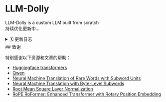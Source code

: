 # LLM-Dolly
LLM-Dolly is a custom LLM built from scratch   
持续优化更新中...
<details>
<summary>🗓️ 更新日志</summary>

#### 2025-06-05
- 📝 上传tokenizer的训练权重，调整tokenizer的格式和训练方式，和qwen2的tokenizer风格保持一致.

#### 2025-05-26
- 📝 增加LLM文档，涵盖LLM全周期技术点。

#### 2025-05-22
- 📝 添加支持MoE模型，训练资源占用不稳定，测试模型Experts=8, experts_per_tok=4,GPU显存从60%-94%跳动,单个GPU利用率0%-100%跳动。当调小batch_size后，显存占用稳定在90%，单个GPU利用率稳定在90%以上，偶现30%的利用率。

#### 2025-05-20
- 📝 添加支持jsonl文件训练.

#### 2025-05-19
- 📝 添加支持使用deepspeed训练代码，测试训练中最大batch_size提升38%，训练速度提升9.6%.

#### 2025-05-16
- 📝 添加dolly_llm的预训练代码，进行一次预训练测试：模型0.6B，语料500M，46GB*4显卡.

#### 2025-05-14
- ✅ 将dolly_llm作为pip包，进行安装

#### 2025-05-09
- 📝 优化[RMSNorm](https://arxiv.org/pdf/1910.07467)、MLP、[RoPE](https://arxiv.org/pdf/2104.09864)代码。

#### 2025-05-07
- 📝 使用transformers格式规范modeling和configuration，并设计修改v0.1版modeling_dolly，参数量11.5B。

#### 2025-05-06
- 📝 实现 configuration_dolly类,以及添加v0.0版modeling_dolly。

#### 2025-04-30
- 📝 添加Tokenizer的[BBPE](https://arxiv.org/pdf/1909.03341)方式训练。

#### 2025-04-29
- 📝 添加tokenizer构建代码，支持sentencepiece和transfomers的[BPE](https://arxiv.org/pdf/1508.07909)，支持从文本构建和从已有的tokenzier构建。

#### 2025-04-24
- ✅ 测试从transformers构建自定义的LLM模型结构。

</details>
## 致谢

特别感谢以下资源和文章的帮助：

- [Huggingface transformers](https://github.com/huggingface/transformers)
- [Qwen](https://huggingface.co/Qwen)
- [Neural Machine Translation of Rare Words with Subword Units](https://arxiv.org/pdf/1508.07909)
- [Neural Machine Translation with Byte-Level Subwords](https://arxiv.org/pdf/1909.03341)
- [Root Mean Square Layer Normalization](https://arxiv.org/pdf/1910.07467)
- [RoPE RoFormer: Enhanced Transformer with Rotary Position Embedding](https://arxiv.org/pdf/2104.09864)